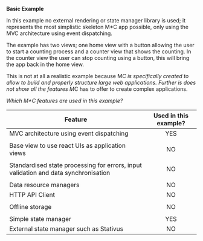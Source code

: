 __Basic Example__

In this example no external rendering or state manager library is used; it represents the most simplistic skeleton 
M*C app possible, only using the MVC architecture using event dispatching.

The example has two views; one home view with a button allowing the user to start a counting process and
a counter view that shows the counting. In the counter view the user can stop counting using a button, this will 
bring the app back in the home view.

This is not at all a realistic example because M*C is specifically created to allow to build and properly
structure large web applications. Further is does not show all the features M*C has to offer to create 
complex applications.

_Which M*C features are used in this example?_

| Feature | Used in this example? |
| --------|:---------------------:|
|MVC architecture using event dispatching | YES |
| | |
|Base view to use react UIs as application views | NO |
| | |
|Standardised state processing for errors, input validation and data synchronisation | NO | 
| | |
|Data resource managers | NO |
|HTTP API Client | NO |
| | |
|Offline storage | NO |
| | |
|Simple state manager | YES |
|External state manager such as Stativus | NO |

 



